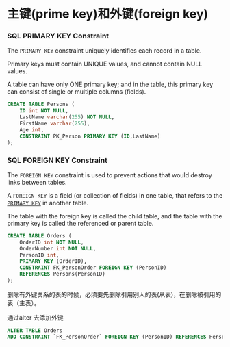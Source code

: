 # 主键\(prime key\)和外键\(foreign key\)

### SQL PRIMARY KEY Constraint

The `PRIMARY KEY` constraint uniquely identifies each record in a table.

Primary keys must contain UNIQUE values, and cannot contain NULL values.

A table can have only ONE primary key; and in the table, this primary key can consist of single or multiple columns \(fields\).

```sql
CREATE TABLE Persons (
    ID int NOT NULL,
    LastName varchar(255) NOT NULL,
    FirstName varchar(255),
    Age int,
    CONSTRAINT PK_Person PRIMARY KEY (ID,LastName)
);
```

### SQL FOREIGN KEY Constraint

The `FOREIGN KEY` constraint is used to prevent actions that would destroy links between tables.

A `FOREIGN KEY` is a field \(or collection of fields\) in one table, that refers to the [`PRIMARY KEY`](https://www.w3schools.com/sql/sql_primarykey.asp) in another table.

The table with the foreign key is called the child table, and the table with the primary key is called the referenced or parent table.

```sql
CREATE TABLE Orders (
    OrderID int NOT NULL,
    OrderNumber int NOT NULL,
    PersonID int,
    PRIMARY KEY (OrderID),
    CONSTRAINT FK_PersonOrder FOREIGN KEY (PersonID)
    REFERENCES Persons(PersonID)
);
```

删除有外键关系的表的时候，必须要先删除引用别人的表\(从表\)，在删除被引用的表（主表）。

通过alter 去添加外键

```sql
ALTER TABLE Orders 
ADD CONSTRAINT `FK_PersonOrder` FOREIGN KEY (PersonID) REFERENCES Persons(PersonID);
```

